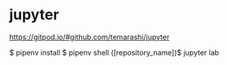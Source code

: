 # jupyter

https://gitpod.io/#github.com/temarashi/jupyter

$ pipenv install
$ pipenv shell
([repository_name])$ jupyter lab
